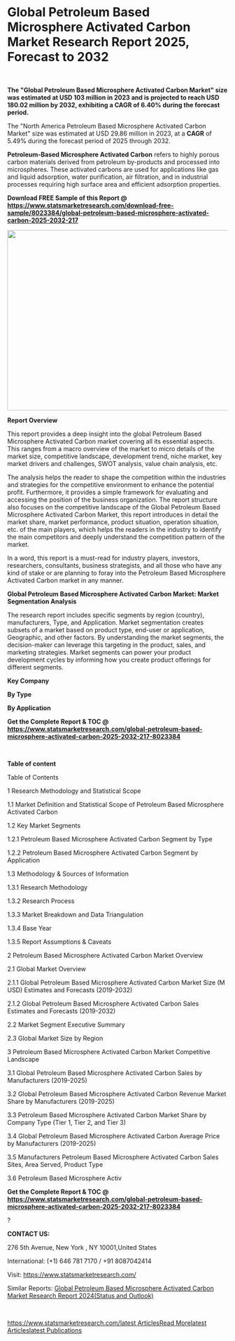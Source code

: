 <h1>Global Petroleum Based Microsphere Activated Carbon Market Research Report 2025, Forecast to 2032</h1><br/><p><strong>The "Global Petroleum Based Microsphere Activated Carbon Market" size was estimated at USD 103 million in 2023 and is projected to reach USD 180.02 million by 2032, exhibiting a <strong>CAGR</strong> of 6.40% during the forecast period.</strong></p>
 
 
 
 <p>The "North America Petroleum Based Microsphere Activated Carbon Market" size was estimated at USD 29.86 million in 2023, at a <strong>CAGR</strong> of 5.49% during the forecast period of 2025 through 2032.</p>
 
 
 
 <p><strong>Petroleum-Based Microsphere Activated Carbon</strong> refers to highly porous carbon materials derived from petroleum by-products and processed into microspheres. These activated carbons are used for applications like gas and liquid adsorption, water purification, air filtration, and in industrial processes requiring high surface area and efficient adsorption properties.</p>
 
 
 
 <p><strong>Download FREE Sample of this Report @ <a href="https://www.statsmarketresearch.com/download-free-sample/8023384/global-petroleum-based-microsphere-activated-carbon-2025-2032-217">https://www.statsmarketresearch.com/download-free-sample/8023384/global-petroleum-based-microsphere-activated-carbon-2025-2032-217</a></strong></p>
 
 
 
 <p><img alt="" src="https://www.24marketreports.com/assets/report-images/PetroleumBasedMicrosphereActivatedCarbonMarket.jpg" style="height:411px; width:731px" /></p>
 
 
 
 <p><strong>Report Overview</strong></p>
 
 
 
 <p>This report provides a deep insight into the global Petroleum Based Microsphere Activated Carbon market covering all its essential aspects. This ranges from a macro overview of the market to micro details of the market size, competitive landscape, development trend, niche market, key market drivers and challenges, SWOT analysis, value chain analysis, etc.</p>
 
 
 
 <p>The analysis helps the reader to shape the competition within the industries and strategies for the competitive environment to enhance the potential profit. Furthermore, it provides a simple framework for evaluating and accessing the position of the business organization. The report structure also focuses on the competitive landscape of the Global Petroleum Based Microsphere Activated Carbon Market, this report introduces in detail the market share, market performance, product situation, operation situation, etc. of the main players, which helps the readers in the industry to identify the main competitors and deeply understand the competition pattern of the market.</p>
 
 
 
 <p>In a word, this report is a must-read for industry players, investors, researchers, consultants, business strategists, and all those who have any kind of stake or are planning to foray into the Petroleum Based Microsphere Activated Carbon market in any manner.</p>
 
 
 
 <p><strong>Global Petroleum Based Microsphere Activated Carbon Market: Market Segmentation Analysis</strong></p>
 
 
 
 <p>The research report includes specific segments by region (country), manufacturers, Type, and Application. Market segmentation creates subsets of a market based on product type, end-user or application, Geographic, and other factors. By understanding the market segments, the decision-maker can leverage this targeting in the product, sales, and marketing strategies. Market segments can power your product development cycles by informing how you create product offerings for different segments.</p>
 
 
 
 <p><strong>Key Company</strong></p>
 
 
 
 <p><strong>By Type</strong></p>
 
 
 
 <p><strong><strong>By Application</strong></strong></p>
 
 
 
 <div><b>Get the Complete Report & TOC @ <a href="https://www.statsmarketresearch.com/global-petroleum-based-microsphere-activated-carbon-2025-2032-217-8023384">https://www.statsmarketresearch.com/global-petroleum-based-microsphere-activated-carbon-2025-2032-217-8023384</a></b></div>
 
 
 
 <p><br />
 
 <b>Table of content</b></p>
 
 
 
 <p>Table of Contents<br />
 
 1 Research Methodology and Statistical Scope<br />
 
 1.1 Market Definition and Statistical Scope of Petroleum Based Microsphere Activated Carbon<br />
 
 1.2 Key Market Segments<br />
 
 1.2.1 Petroleum Based Microsphere Activated Carbon Segment by Type<br />
 
 1.2.2 Petroleum Based Microsphere Activated Carbon Segment by Application<br />
 
 1.3 Methodology & Sources of Information<br />
 
 1.3.1 Research Methodology<br />
 
 1.3.2 Research Process<br />
 
 1.3.3 Market Breakdown and Data Triangulation<br />
 
 1.3.4 Base Year<br />
 
 1.3.5 Report Assumptions & Caveats<br />
 
 2 Petroleum Based Microsphere Activated Carbon Market Overview<br />
 
 2.1 Global Market Overview<br />
 
 2.1.1 Global Petroleum Based Microsphere Activated Carbon Market Size (M USD) Estimates and Forecasts (2019-2032)<br />
 
 2.1.2 Global Petroleum Based Microsphere Activated Carbon Sales Estimates and Forecasts (2019-2032)<br />
 
 2.2 Market Segment Executive Summary<br />
 
 2.3 Global Market Size by Region<br />
 
 3 Petroleum Based Microsphere Activated Carbon Market Competitive Landscape<br />
 
 3.1 Global Petroleum Based Microsphere Activated Carbon Sales by Manufacturers (2019-2025)<br />
 
 3.2 Global Petroleum Based Microsphere Activated Carbon Revenue Market Share by Manufacturers (2019-2025)<br />
 
 3.3 Petroleum Based Microsphere Activated Carbon Market Share by Company Type (Tier 1, Tier 2, and Tier 3)<br />
 
 3.4 Global Petroleum Based Microsphere Activated Carbon Average Price by Manufacturers (2019-2025)<br />
 
 3.5 Manufacturers Petroleum Based Microsphere Activated Carbon Sales Sites, Area Served, Product Type<br />
 
 3.6 Petroleum Based Microsphere Activ</p>
 
 
 
 <div><b>Get the Complete Report & TOC @ <a href="https://www.statsmarketresearch.com/global-petroleum-based-microsphere-activated-carbon-2025-2032-217-8023384">https://www.statsmarketresearch.com/global-petroleum-based-microsphere-activated-carbon-2025-2032-217-8023384</a></b></div>
 
 
 
 <p>? </p>
 
 
 
 <p><b>CONTACT US:</b><br />
 
 276 5th Avenue, New York , NY 10001,United States<br />
 
 International: (+1) 646 781 7170 / +91 8087042414<br />
 
 Visit: <a href="https://www.statsmarketresearch.com/">https://www.statsmarketresearch.com/</a><br />
 
 Similar Reports: <a href="https://www.statsmarketresearch.com/global-petroleum-based-microsphere-activated-carbon-2025-2032-217-8023384">Global Petroleum Based Microsphere Activated Carbon Market Research Report 2024(Status and Outlook)</a><br />
 
 <br />
 
 <a href="https://gyeongbokgung.com">https://www.statsmarketresearch.com/</a><a href="https://hallyeomaritime.com">latest Articles</a><a href="https://jingwansa.com">Read More</a><a href="https://nguoiviet.jp/">latest Articles</a><a href="https://www.intelmarketresearch.com/">latest Publications</a></p>